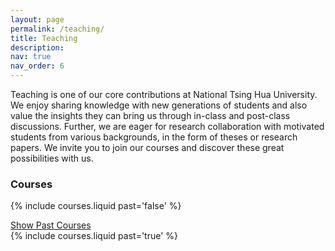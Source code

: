 ```yaml
---
layout: page
permalink: /teaching/
title: Teaching
description:
nav: true
nav_order: 6
---
```


Teaching is one of our core contributions at National Tsing Hua University. We enjoy sharing knowledge with new generations of students and also value the insights they can bring us through in-class and post-class discussions. Further, we are eager for research collaboration with motivated students from various backgrounds, in the form of theses or research papers. We invite you to join our courses and discover these great possibilities with us.

### Courses

{% include courses.liquid past='false' %}

<a data-toggle="collapse" href="#pastCourses" role="button">
    <i class="fas fa-chevron-down"></i> Show Past Courses
</a>

<div class="collapse" id="pastCourses">
      {% include courses.liquid past='true' %}
</div>
